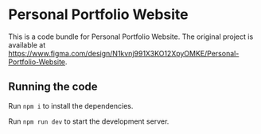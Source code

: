 
  # Personal Portfolio Website

  This is a code bundle for Personal Portfolio Website. The original project is available at https://www.figma.com/design/N1kvnj991X3KO12XpyOMKE/Personal-Portfolio-Website.

  ## Running the code

  Run `npm i` to install the dependencies.

  Run `npm run dev` to start the development server.
  